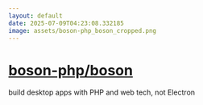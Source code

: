 ```yaml
---
layout: default
date: 2025-07-09T04:23:08.332185
image: assets/boson-php_boson_cropped.png
---
```


# [boson-php/boson](https://github.com/boson-php/boson)

build desktop apps with PHP and web tech, not Electron
